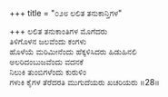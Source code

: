 +++
title = "೦೨೮ ಲಲಿತ ತನುಕಾನ್ತಿಗಳ"

+++
ಲಲಿತ ತನುಕಾಂತಿಗಳ ಮೊಗೆದರು  
ತಿಳಿಗೊಳನ ಜಲವೆಂದು ಕಂಗಳು  
ಹೊಳೆಯೆ ಮರಿಮೀನೆಂದು ಹೆಕ್ಕಳಿಸಿದರು ಹಿಡುಹಿನಲಿ   
ಅಲರಿದಂಬುಜವೆಂದು ವದನಕೆ  
ನಿಲುಕಿ ತುಂಬಿಗಳೆಂದು ಕುರುಳಿಂ       
ಗಳುಕಿ ಕೈಗಳ ತೆರೆದರತಿ ಮುಗುದೆಯರು ಖಚರಿಯರು      ॥28॥